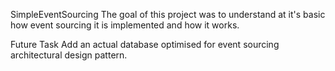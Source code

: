 SimpleEventSourcing
The goal of this project was to understand at it's basic how event sourcing it is implemented and how it works.

Future Task
Add an actual database optimised for event sourcing architectural design pattern.
